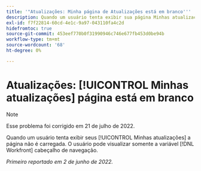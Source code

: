 ```yaml
---
title: '"Atualizações: Minha página de Atualizações está em branco'''
description: Quando um usuário tenta exibir sua página Minhas atualizações , ela não é carregada. O usuário pode visualizar somente a variável [!DNL Workfront] cabeçalho de navegação.
exl-id: f7f22814-60cd-4e1c-9a97-043110fa4c2d
hidefromtoc: true
source-git-commit: 453eef770b0f31990946c746e677fb453d0be94b
workflow-type: tm+mt
source-wordcount: '68'
ht-degree: 0%

---
```


# Atualizações: [!UICONTROL Minhas atualizações] página está em branco

>[!NOTE]
>
>Esse problema foi corrigido em 21 de julho de 2022.

Quando um usuário tenta exibir seus [!UICONTROL Minhas atualizações] a página não é carregada. O usuário pode visualizar somente a variável [!DNL Workfront] cabeçalho de navegação.

_Primeiro reportado em 2 de junho de 2022._
